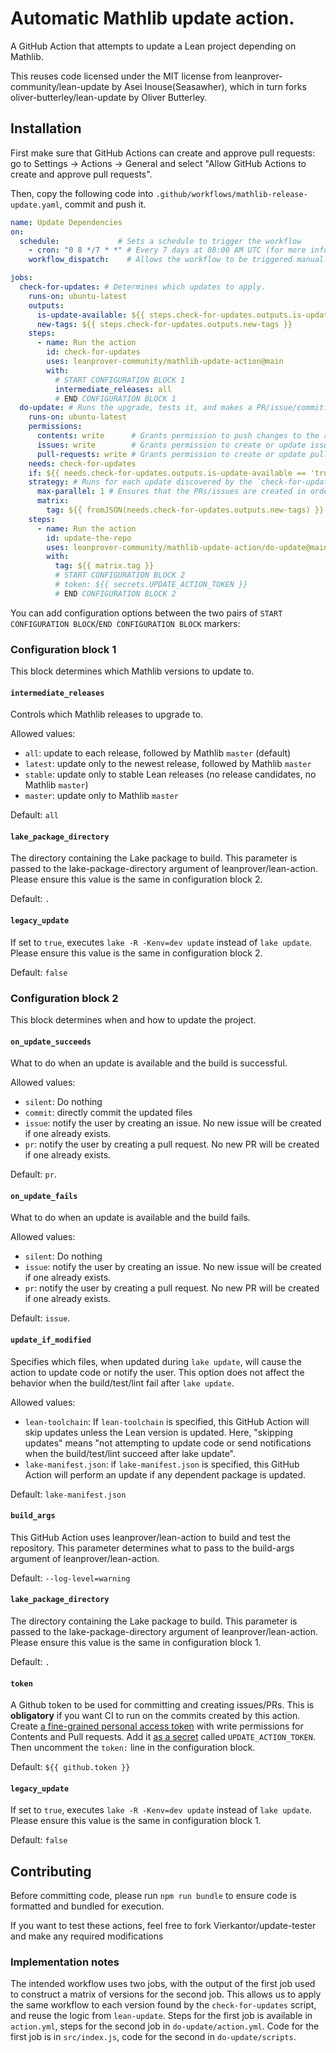 # Automatic Mathlib update action.

A GitHub Action that attempts to update a Lean project depending on Mathlib.

This reuses code licensed under the MIT license from leanprover-community/lean-update by Asei Inouse(Seasawher), which in turn forks oliver-butterley/lean-update by Oliver Butterley.

## Installation

First make sure that GitHub Actions can create and approve pull requests: go to Settings -> Actions -> General and select "Allow GitHub Actions to create and approve pull requests".

Then, copy the following code into `.github/workflows/mathlib-release-update.yaml`, commit and push it.

```yml
name: Update Dependencies
on:
  schedule:             # Sets a schedule to trigger the workflow
    - cron: "0 8 */7 * *" # Every 7 days at 08:00 AM UTC (for more info on the cron syntax see https://docs.github.com/en/actions/writing-workflows/choosing-when-your-workflow-runs/events-that-trigger-workflows#schedule)
    workflow_dispatch:    # Allows the workflow to be triggered manually via the GitHub interface

jobs:
  check-for-updates: # Determines which updates to apply.
    runs-on: ubuntu-latest
    outputs:
      is-update-available: ${{ steps.check-for-updates.outputs.is-update-available }}
      new-tags: ${{ steps.check-for-updates.outputs.new-tags }}
    steps:
      - name: Run the action
        id: check-for-updates
        uses: leanprover-community/mathlib-update-action@main
        with:
          # START CONFIGURATION BLOCK 1
          intermediate_releases: all
          # END CONFIGURATION BLOCK 1
  do-update: # Runs the upgrade, tests it, and makes a PR/issue/commit.
    runs-on: ubuntu-latest
    permissions:
      contents: write      # Grants permission to push changes to the repository
      issues: write        # Grants permission to create or update issues
      pull-requests: write # Grants permission to create or update pull requests
    needs: check-for-updates
    if: ${{ needs.check-for-updates.outputs.is-update-available == 'true' }}
    strategy: # Runs for each update discovered by the `check-for-updates` job.
      max-parallel: 1 # Ensures that the PRs/issues are created in order.
      matrix:
        tag: ${{ fromJSON(needs.check-for-updates.outputs.new-tags) }}
    steps:
      - name: Run the action
        id: update-the-repo
        uses: leanprover-community/mathlib-update-action/do-update@main
        with:
          tag: ${{ matrix.tag }}
          # START CONFIGURATION BLOCK 2
          # token: ${{ secrets.UPDATE_ACTION_TOKEN }}
          # END CONFIGURATION BLOCK 2
```

You can add configuration options between the two pairs of `START CONFIGURATION BLOCK`/`END CONFIGURATION BLOCK` markers:

### Configuration block 1

This block determines which Mathlib versions to update to.

#### `intermediate_releases`

Controls which Mathlib releases to upgrade to.

Allowed values:

- `all`: update to each release, followed by Mathlib `master` (default)
- `latest`: update only to the newest release, followed by Mathlib `master`
- `stable`: update only to stable Lean releases (no release candidates, no Mathlib `master`)
- `master`: update only to Mathlib `master`

Default: `all`

#### `lake_package_directory`

The directory containing the Lake package to build.
This parameter is passed to the lake-package-directory argument of leanprover/lean-action.
Please ensure this value is the same in configuration block 2.

Default: `.`

#### `legacy_update`

If set to `true`, executes `lake -R -Kenv=dev update` instead of `lake update`.
Please ensure this value is the same in configuration block 2.

Default: `false`

### Configuration block 2

This block determines when and how to update the project.

#### `on_update_succeeds`

What to do when an update is available and the build is successful.

Allowed values:

- `silent`: Do nothing
- `commit`: directly commit the updated files
- `issue`: notify the user by creating an issue. No new issue will be created if one already exists.
- `pr`: notify the user by creating a pull request. No new PR will be created if one already exists.

Default: `pr`.

#### `on_update_fails`

What to do when an update is available and the build fails.

Allowed values:

- `silent`: Do nothing
- `issue`: notify the user by creating an issue. No new issue will be created if one already exists.
- `pr`: notify the user by creating a pull request. No new PR will be created if one already exists.

Default: `issue`.

#### `update_if_modified`

Specifies which files, when updated during `lake update`, will cause the action to update code or notify the user.
This option does not affect the behavior when the build/test/lint fail after `lake update`.

Allowed values:

- `lean-toolchain`:
  If `lean-toolchain` is specified, this GitHub Action will skip updates unless the Lean version is updated.
  Here, "skipping updates" means "not attempting to update code or send notifications when the build/test/lint succeed after lake update".
- `lake-manifest.json`: if `lake-manifest.json` is specified, this GitHub Action will perform an update if any dependent package is updated.

Default: `lake-manifest.json`

#### `build_args`

This GitHub Action uses leanprover/lean-action to build and test the repository.
This parameter determines what to pass to the build-args argument of leanprover/lean-action.

Default: `--log-level=warning`

#### `lake_package_directory`

The directory containing the Lake package to build.
This parameter is passed to the lake-package-directory argument of leanprover/lean-action.
Please ensure this value is the same in configuration block 1.

Default: `.`

#### `token`

A Github token to be used for committing and creating issues/PRs. This is **obligatory** if you want CI to run on the commits created by this action. Create [a fine-grained personal access token](https://docs.github.com/en/authentication/keeping-your-account-and-data-secure/managing-your-personal-access-tokens) with write permissions for Contents and Pull requests. Add it [as a secret](https://docs.github.com/en/actions/security-for-github-actions/security-guides/using-secrets-in-github-actions) called `UPDATE_ACTION_TOKEN`. Then uncomment the `token:` line in the configuration block.

Default: `${{ github.token }}`

#### `legacy_update`

If set to `true`, executes `lake -R -Kenv=dev update` instead of `lake update`.
Please ensure this value is the same in configuration block 1.

Default: `false`

## Contributing

Before committing code, please run `npm run bundle` to ensure code is formatted and bundled for execution.

If you want to test these actions, feel free to fork Vierkantor/update-tester and make any required modifications

### Implementation notes

The intended workflow uses two jobs, with the output of the first job used to construct a matrix of versions for the second job. This allows us to apply the same workflow to each version found by the `check-for-updates` script, and reuse the logic from `lean-update`. Steps for the first job is available in `action.yml`, steps for the second job in `do-update/action.yml`. Code for the first job is in `src/index.js`, code for the second in `do-update/scripts`.

